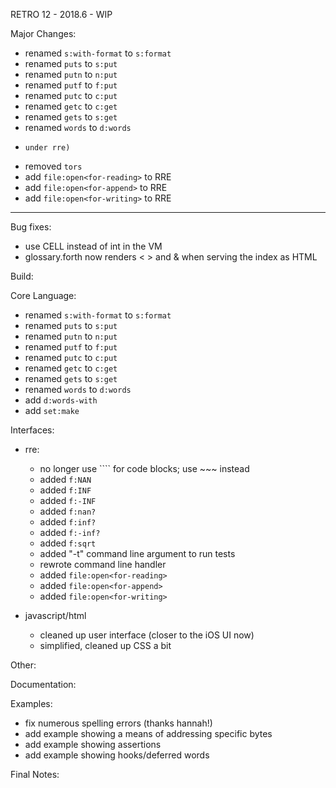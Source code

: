 RETRO 12 - 2018.6 - WIP

Major Changes:

- renamed `s:with-format` to `s:format`
- renamed `puts` to `s:put`
- renamed `putn` to `n:put`
- renamed `putf` to `f:put`
- renamed `putc` to `c:put`
- renamed `getc` to `c:get`
- renamed `gets` to `s:get`
- renamed `words` to `d:words`
- ```` no longer used for code blocks (now reserved for 'tests'
  under rre)
- removed `tors`
- add `file:open<for-reading>` to RRE
- add `file:open<for-append>` to RRE
- add `file:open<for-writing>` to RRE


----------------------------------------------------------------

Bug fixes:

- use CELL instead of int in the VM
- glossary.forth now renders < > and & when serving the index as
  HTML

Build:

Core Language:

- renamed `s:with-format` to `s:format`
- renamed `puts` to `s:put`
- renamed `putn` to `n:put`
- renamed `putf` to `f:put`
- renamed `putc` to `c:put`
- renamed `getc` to `c:get`
- renamed `gets` to `s:get`
- renamed `words` to `d:words`
- add `d:words-with`
- add `set:make`

Interfaces:

- rre:

  - no longer use ```` for code blocks; use ~~~ instead
  - added `f:NAN`
  - added `f:INF`
  - added `f:-INF`
  - added `f:nan?`
  - added `f:inf?`
  - added `f:-inf?`
  - added `f:sqrt`
  - added "-t" command line argument to run tests
  - rewrote command line handler
  - added `file:open<for-reading>`
  - added `file:open<for-append>`
  - added `file:open<for-writing>`

- javascript/html

  - cleaned up user interface (closer to the iOS UI now)
  - simplified, cleaned up CSS a bit

Other:

Documentation:

Examples:

- fix numerous spelling errors (thanks hannah!)
- add example showing a means of addressing specific bytes
- add example showing assertions
- add example showing hooks/deferred words

Final Notes:
